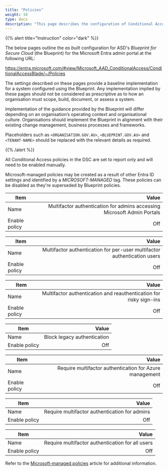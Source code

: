 ```yaml
---
title: "Policies"
weight: 10
type: docs
description: "This page describes the configuration of Conditional Access policies within Microsoft Entra ID associated with systems built according to the guidance provided by ASD's Blueprint for Secure Cloud."
---
```


{{% alert title="Instruction" color="dark" %}}

The below pages outline the _as built_ configuration for ASD's _Blueprint for Secure Cloud_ (the Blueprint) for the Microsoft Entra admin portal at the following URL:

<https://entra.microsoft.com/#view/Microsoft_AAD_ConditionalAccess/ConditionalAccessBlade/~/Policies>

The settings described on these pages provide a baseline implementation for a system configured using the Blueprint. Any implementation implied by these pages should not be considered as prescriptive as to how an organisation must scope, build, document, or assess a system.

Implementation of the guidance provided by the Blueprint will differ depending on an organisation’s operating context and organisational culture. Organisations should implement the Blueprint in alignment with their existing change management, business processes and frameworks.

Placeholders such as `<ORGANISATION.GOV.AU>`, `<BLUEPRINT.GOV.AU>` and `<TENANT-NAME>` should be replaced with the relevant details as required.

{{% /alert %}}

All Conditional Access policies in the DSC are set to report only and will need to be enabled manually.

Microsoft-managed policies may be created as a result of other Entra ID settings and identified by a _MICROSOFT-MANAGED_ tag. These policies can be disabled as they're superseded by Blueprint policies.

| Item          |                                                                   Value |
| ------------- | ----------------------------------------------------------------------: |
| Name          | Multifactor authentication for admins accessing Microsoft Admin Portals |
| Enable policy |                                                                     Off |

| Item          |                                                                    Value |
| ------------- | -----------------------------------------------------------------------: |
| Name          | Multifactor authentication for per-user multifactor authentication users |
| Enable policy |                                                                      Off |

| Item          |                                                              Value |
| ------------- | -----------------------------------------------------------------: |
| Name          | Multifactor authentication and reauthentication for risky sign-ins |
| Enable policy |                                                                Off |

| Item          |                       Value |
| ------------- | --------------------------: |
| Name          | Block legacy authentication |
| Enable policy |                         Off |

| Item          |                                                   Value |
| ------------- | ------------------------------------------------------: |
| Name          | Require multifactor authentication for Azure management |
| Enable policy |                                                     Off |

| Item          |                                         Value |
| ------------- | --------------------------------------------: |
| Name          | Require multifactor authentication for admins |
| Enable policy |                                           Off |

| Item          |                                            Value |
| ------------- | -----------------------------------------------: |
| Name          | Require multifactor authentication for all users |
| Enable policy |                                              Off |

Refer to the [Microsoft-managed policies](https://learn.microsoft.com/en-au/entra/identity/conditional-access/managed-policies) article for additional information.
